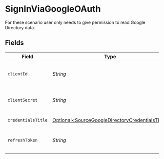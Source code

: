 # SignInViaGoogleOAuth

For these scenario user only needs to give permission to read Google Directory data.


## Fields

| Field                                                                                                            | Type                                                                                                             | Required                                                                                                         | Description                                                                                                      |
| ---------------------------------------------------------------------------------------------------------------- | ---------------------------------------------------------------------------------------------------------------- | ---------------------------------------------------------------------------------------------------------------- | ---------------------------------------------------------------------------------------------------------------- |
| `clientId`                                                                                                       | *String*                                                                                                         | :heavy_check_mark:                                                                                               | The Client ID of the developer application.                                                                      |
| `clientSecret`                                                                                                   | *String*                                                                                                         | :heavy_check_mark:                                                                                               | The Client Secret of the developer application.                                                                  |
| `credentialsTitle`                                                                                               | [Optional\<SourceGoogleDirectoryCredentialsTitle>](../../models/shared/SourceGoogleDirectoryCredentialsTitle.md) | :heavy_minus_sign:                                                                                               | Authentication Scenario                                                                                          |
| `refreshToken`                                                                                                   | *String*                                                                                                         | :heavy_check_mark:                                                                                               | The Token for obtaining a new access token.                                                                      |